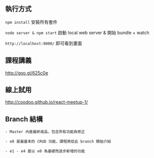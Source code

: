 

## 執行方式

`npm install` 安裝所有套件

`node server & npm start` 啟動 local web server & 開始 bundle + watch

`http://localhost:8000/` 即可看到畫面

## 課程講義

http://goo.gl/625c0e

## 線上試用

http://coodoo.github.io/react-meetup-1/

## Branch 結構

	- Master 內是最終成品，包含所有功能與修正

	- e0 是最基本的 CRUD 功能，課程將從此 branch 開始介紹

	- e1 - e4 是以 e0 為基礎而逐步新增的功能

